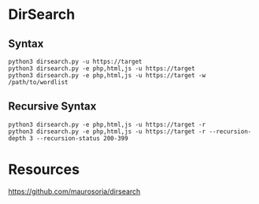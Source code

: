 # DirSearch

## Syntax

    python3 dirsearch.py -u https://target
    python3 dirsearch.py -e php,html,js -u https://target
    python3 dirsearch.py -e php,html,js -u https://target -w /path/to/wordlist
    
## Recursive Syntax

    python3 dirsearch.py -e php,html,js -u https://target -r
    python3 dirsearch.py -e php,html,js -u https://target -r --recursion-depth 3 --recursion-status 200-399

# Resources

https://github.com/maurosoria/dirsearch
